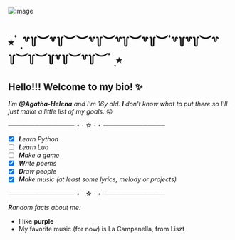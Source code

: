 ![image](https://github.com/user-attachments/assets/2def4915-72f7-4b1a-b242-fc2a1f2faa0a)
# ⭑ ๋ ࣭ ꒷꒦︶꒷꒦︶︶꒷꒦︶꒷꒦︶๋꒷꒦︶ ๋꒷꒦꒷꒦︶꒷꒦︶꒦︶꒦꒷꒦︶꒷꒦︶ ๋ ࣭ ⭑
## Hello!!! Welcome to my bio! ✨

***I**’m **@Agatha-Helena** and I'm 16y old.* ***I** don't know what to put there so I'll just make a little list of my goals.* 😛

─────────────── ⋆ ⋅ ☆ ⋅ ⋆ ──────────────
- [x] ***L**earn Python*
- [ ] ***L**earn Lua*
- [ ] ***M**ake a game*
- [x] ***W**rite poems*
- [x] ***D**raw people*
- [x] ***M**ake music (at least some lyrics, melody or projects)*

─────────────── ⋆ ⋅ ☆ ⋅ ⋆ ──────────────

***R**andom facts about me:*
- I like **purple**
- My favorite music (for now) is La Campanella, from Liszt

<!---
Agatha-Helena/Agatha-Helena is a ✨ special ✨ repository because its `README.md` (this file) appears on your GitHub profile.
You can click the Preview link to take a look at your changes.
--->
